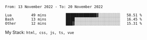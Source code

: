<!--START_SECTION:waka-->

```text
From: 13 November 2022 - To: 20 November 2022

Lua         49 mins         ██████████████▓░░░░░░░░░░   58.51 %
Bash        13 mins         ████░░░░░░░░░░░░░░░░░░░░░   16.45 %
Other       12 mins         ███▓░░░░░░░░░░░░░░░░░░░░░   15.31 %
```

<!--END_SECTION:waka-->
My Stack: `html, css, js, ts, vue`
